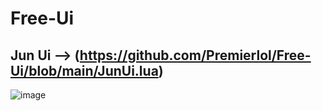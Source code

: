 # Free-Ui


## Jun Ui --> (https://github.com/Premierlol/Free-Ui/blob/main/JunUi.lua)

![image](https://github.com/user-attachments/assets/ad191fd6-220f-4eb6-930c-71a14ce7c9ff)

